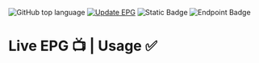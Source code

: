 ![GitHub top language](https://img.shields.io/github/languages/top/didikc/EPG-2)
[![Update EPG](https://github.com/didikc/EPG-2/actions/workflows/epg.yml/badge.svg)](https://github.com/didikc/EPG-2/actions/workflows/epg.yml)
![Static Badge](https://img.shields.io/badge/Live-EPG-red)
![Endpoint Badge](https://img.shields.io/endpoint?url=https%3A%2F%2Fhits.dwyl.com%2Fdidikc%2FEPG-2.json&color=orange)

# Live EPG 📺 | Usage ✅
